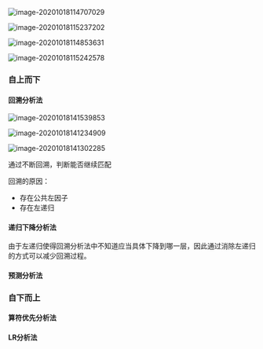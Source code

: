 ![image-20201018114707029](https://imagebag.oss-cn-chengdu.aliyuncs.com/img/image-20201018114707029.png)

![image-20201018115237202](https://imagebag.oss-cn-chengdu.aliyuncs.com/img/image-20201018115237202.png)

![image-20201018114853631](https://imagebag.oss-cn-chengdu.aliyuncs.com/img/image-20201018114853631.png)

![image-20201018115242578](https://imagebag.oss-cn-chengdu.aliyuncs.com/img/image-20201018115242578.png)

### 自上而下

#### 回溯分析法

![image-20201018141539853](https://imagebag.oss-cn-chengdu.aliyuncs.com/img/image-20201018141539853.png)

![image-20201018141234909](https://imagebag.oss-cn-chengdu.aliyuncs.com/img/image-20201018141234909.png)

![image-20201018141302285](https://imagebag.oss-cn-chengdu.aliyuncs.com/img/image-20201018141302285.png)

通过不断回溯，判断能否继续匹配

回溯的原因：

- 存在公共左因子
- 存在左递归

#### 递归下降分析法

由于左递归使得回溯分析法中不知道应当具体下降到哪一层，因此通过消除左递归的方式可以减少回溯过程。

#### 预测分析法

### 自下而上

#### 算符优先分析法

#### LR分析法

